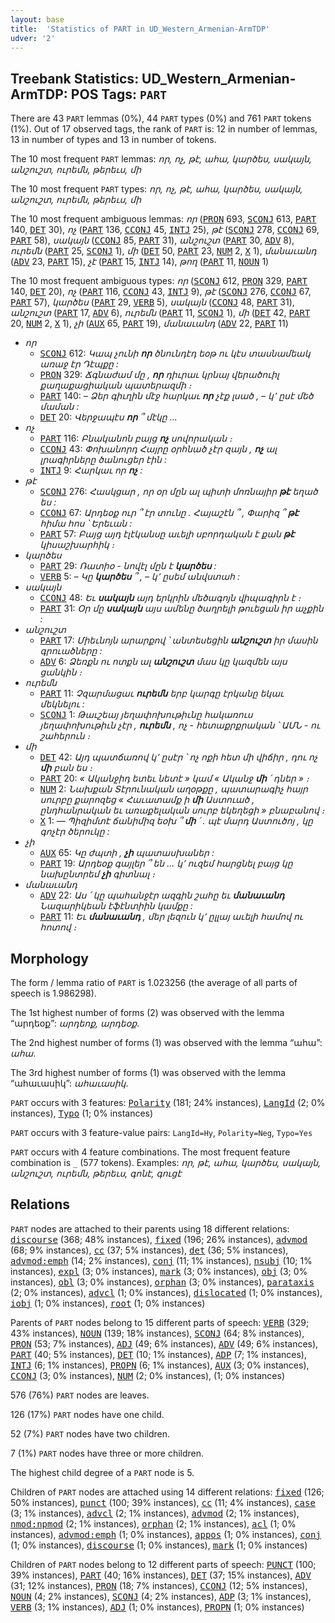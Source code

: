 ```yaml
---
layout: base
title:  'Statistics of PART in UD_Western_Armenian-ArmTDP'
udver: '2'
---
```


## Treebank Statistics: UD_Western_Armenian-ArmTDP: POS Tags: `PART`

There are 43 `PART` lemmas (0%), 44 `PART` types (0%) and 761 `PART` tokens (1%).
Out of 17 observed tags, the rank of `PART` is: 12 in number of lemmas, 13 in number of types and 13 in number of tokens.

The 10 most frequent `PART` lemmas: <em>որ, ոչ, թէ, ահա, կարծես, սակայն, անշուշտ, ուրեմն, թերեւս, մի</em>

The 10 most frequent `PART` types:  <em>որ, ոչ, թէ, ահա, կարծես, սակայն, անշուշտ, ուրեմն, թերեւս, մի</em>

The 10 most frequent ambiguous lemmas: <em>որ</em> (<tt><a href="hyw_armtdp-pos-PRON.html">PRON</a></tt> 693, <tt><a href="hyw_armtdp-pos-SCONJ.html">SCONJ</a></tt> 613, <tt><a href="hyw_armtdp-pos-PART.html">PART</a></tt> 140, <tt><a href="hyw_armtdp-pos-DET.html">DET</a></tt> 30), <em>ոչ</em> (<tt><a href="hyw_armtdp-pos-PART.html">PART</a></tt> 136, <tt><a href="hyw_armtdp-pos-CCONJ.html">CCONJ</a></tt> 45, <tt><a href="hyw_armtdp-pos-INTJ.html">INTJ</a></tt> 25), <em>թէ</em> (<tt><a href="hyw_armtdp-pos-SCONJ.html">SCONJ</a></tt> 278, <tt><a href="hyw_armtdp-pos-CCONJ.html">CCONJ</a></tt> 69, <tt><a href="hyw_armtdp-pos-PART.html">PART</a></tt> 58), <em>սակայն</em> (<tt><a href="hyw_armtdp-pos-CCONJ.html">CCONJ</a></tt> 85, <tt><a href="hyw_armtdp-pos-PART.html">PART</a></tt> 31), <em>անշուշտ</em> (<tt><a href="hyw_armtdp-pos-PART.html">PART</a></tt> 30, <tt><a href="hyw_armtdp-pos-ADV.html">ADV</a></tt> 8), <em>ուրեմն</em> (<tt><a href="hyw_armtdp-pos-PART.html">PART</a></tt> 25, <tt><a href="hyw_armtdp-pos-SCONJ.html">SCONJ</a></tt> 1), <em>մի</em> (<tt><a href="hyw_armtdp-pos-DET.html">DET</a></tt> 50, <tt><a href="hyw_armtdp-pos-PART.html">PART</a></tt> 23, <tt><a href="hyw_armtdp-pos-NUM.html">NUM</a></tt> 2, <tt><a href="hyw_armtdp-pos-X.html">X</a></tt> 1), <em>մանաւանդ</em> (<tt><a href="hyw_armtdp-pos-ADV.html">ADV</a></tt> 23, <tt><a href="hyw_armtdp-pos-PART.html">PART</a></tt> 15), <em>չէ</em> (<tt><a href="hyw_armtdp-pos-PART.html">PART</a></tt> 15, <tt><a href="hyw_armtdp-pos-INTJ.html">INTJ</a></tt> 14), <em>թող</em> (<tt><a href="hyw_armtdp-pos-PART.html">PART</a></tt> 11, <tt><a href="hyw_armtdp-pos-NOUN.html">NOUN</a></tt> 1)

The 10 most frequent ambiguous types:  <em>որ</em> (<tt><a href="hyw_armtdp-pos-SCONJ.html">SCONJ</a></tt> 612, <tt><a href="hyw_armtdp-pos-PRON.html">PRON</a></tt> 329, <tt><a href="hyw_armtdp-pos-PART.html">PART</a></tt> 140, <tt><a href="hyw_armtdp-pos-DET.html">DET</a></tt> 20), <em>ոչ</em> (<tt><a href="hyw_armtdp-pos-PART.html">PART</a></tt> 116, <tt><a href="hyw_armtdp-pos-CCONJ.html">CCONJ</a></tt> 43, <tt><a href="hyw_armtdp-pos-INTJ.html">INTJ</a></tt> 9), <em>թէ</em> (<tt><a href="hyw_armtdp-pos-SCONJ.html">SCONJ</a></tt> 276, <tt><a href="hyw_armtdp-pos-CCONJ.html">CCONJ</a></tt> 67, <tt><a href="hyw_armtdp-pos-PART.html">PART</a></tt> 57), <em>կարծես</em> (<tt><a href="hyw_armtdp-pos-PART.html">PART</a></tt> 29, <tt><a href="hyw_armtdp-pos-VERB.html">VERB</a></tt> 5), <em>սակայն</em> (<tt><a href="hyw_armtdp-pos-CCONJ.html">CCONJ</a></tt> 48, <tt><a href="hyw_armtdp-pos-PART.html">PART</a></tt> 31), <em>անշուշտ</em> (<tt><a href="hyw_armtdp-pos-PART.html">PART</a></tt> 17, <tt><a href="hyw_armtdp-pos-ADV.html">ADV</a></tt> 6), <em>ուրեմն</em> (<tt><a href="hyw_armtdp-pos-PART.html">PART</a></tt> 11, <tt><a href="hyw_armtdp-pos-SCONJ.html">SCONJ</a></tt> 1), <em>մի</em> (<tt><a href="hyw_armtdp-pos-DET.html">DET</a></tt> 42, <tt><a href="hyw_armtdp-pos-PART.html">PART</a></tt> 20, <tt><a href="hyw_armtdp-pos-NUM.html">NUM</a></tt> 2, <tt><a href="hyw_armtdp-pos-X.html">X</a></tt> 1), <em>չի</em> (<tt><a href="hyw_armtdp-pos-AUX.html">AUX</a></tt> 65, <tt><a href="hyw_armtdp-pos-PART.html">PART</a></tt> 19), <em>մանաւանդ</em> (<tt><a href="hyw_armtdp-pos-ADV.html">ADV</a></tt> 22, <tt><a href="hyw_armtdp-pos-PART.html">PART</a></tt> 11)


* <em>որ</em>
  * <tt><a href="hyw_armtdp-pos-SCONJ.html">SCONJ</a></tt> 612: <em>Կապ չունի <b>որ</b> ծնունդէդ եօթ ու կէս տասնամեակ առաջ էր Դէպքը :</em>
  * <tt><a href="hyw_armtdp-pos-PRON.html">PRON</a></tt> 329: <em>Ճգնաժամ մը , <b>որ</b> դիւրաւ կրնայ վերածուիլ քաղաքացիական պատերազմի ։</em>
  * <tt><a href="hyw_armtdp-pos-PART.html">PART</a></tt> 140: <em>– Ձեր գիւղին մէջ հարկաւ <b>որ</b> չէք լսած , – կ՚ ըսէ մեծ մաման :</em>
  * <tt><a href="hyw_armtdp-pos-DET.html">DET</a></tt> 20: <em>Վերջապէս <b>որ</b> ՞ մէկը ...</em>
* <em>ոչ</em>
  * <tt><a href="hyw_armtdp-pos-PART.html">PART</a></tt> 116: <em>Բնականոն բայց <b>ոչ</b> սովորական ։</em>
  * <tt><a href="hyw_armtdp-pos-CCONJ.html">CCONJ</a></tt> 43: <em>Փոխանորդ Հայրը օրհնած չէր զայն , <b>ոչ</b> ալ լրագիրները ծանուցեր էին :</em>
  * <tt><a href="hyw_armtdp-pos-INTJ.html">INTJ</a></tt> 9: <em>Հարկաւ որ <b>ոչ</b> :</em>
* <em>թէ</em>
  * <tt><a href="hyw_armtdp-pos-SCONJ.html">SCONJ</a></tt> 276: <em>Հասկցար , որ օր մըն ալ պիտի մոռնայիր <b>թէ</b> եղած ես :</em>
  * <tt><a href="hyw_armtdp-pos-CCONJ.html">CCONJ</a></tt> 67: <em>Արդեօք ուր ՞ էր տունը . Հայաշէն ՞ , Փարիզ ՞ <b>թէ</b> հիմա հոս ՝ Երեւան :</em>
  * <tt><a href="hyw_armtdp-pos-PART.html">PART</a></tt> 57: <em>Բայց այդ էլէկանսը աւելի սբորդական է քան <b>թէ</b> կիսաշխարհիկ ։</em>
* <em>կարծես</em>
  * <tt><a href="hyw_armtdp-pos-PART.html">PART</a></tt> 29: <em>Ռատիօ - նովէլ մըն է <b>կարծես</b> :</em>
  * <tt><a href="hyw_armtdp-pos-VERB.html">VERB</a></tt> 5: <em>– Կը <b>կարծես</b> ՞ , – կ՚ ըսեմ անվստահ :</em>
* <em>սակայն</em>
  * <tt><a href="hyw_armtdp-pos-CCONJ.html">CCONJ</a></tt> 48: <em>Եւ <b>սակայն</b> այդ երկրին մեծագոյն վիպագիրն է ։</em>
  * <tt><a href="hyw_armtdp-pos-PART.html">PART</a></tt> 31: <em>Օր մը <b>սակայն</b> այս ամենը ծաղրելի թուեցան իր աչքին :</em>
* <em>անշուշտ</em>
  * <tt><a href="hyw_armtdp-pos-PART.html">PART</a></tt> 17: <em>Միեւնոյն արարքով ՝ անտեսեցին <b>անշուշտ</b> իր մասին գրուածները :</em>
  * <tt><a href="hyw_armtdp-pos-ADV.html">ADV</a></tt> 6: <em>Ձեռքն ու ոտքն ալ <b>անշուշտ</b> մաս կը կազմեն այս ցանկին ։</em>
* <em>ուրեմն</em>
  * <tt><a href="hyw_armtdp-pos-PART.html">PART</a></tt> 11: <em>Չզարմացաւ <b>ուրեմն</b> երբ կարգը էրկանը եկաւ մեկնելու :</em>
  * <tt><a href="hyw_armtdp-pos-SCONJ.html">SCONJ</a></tt> 1: <em>Թաւշեայ յեղափոխութիւնը հակառուս յեղափոխութիւն չէր , <b>ուրեմն</b> , ոչ - հետաքրքրական ՝ ԱՄՆ - ու շահերուն ։</em>
* <em>մի</em>
  * <tt><a href="hyw_armtdp-pos-DET.html">DET</a></tt> 42: <em>Այդ պատճառով կ՚ ըսէր ՝ ոչ ոքի հետ մի վիճիր , դու ոչ <b>մի</b> բան ես ։</em>
  * <tt><a href="hyw_armtdp-pos-PART.html">PART</a></tt> 20: <em>« Ականջիդ ետեւ նետէ » կամ « Ականջ <b>մի</b> ՛ դներ » ։</em>
  * <tt><a href="hyw_armtdp-pos-NUM.html">NUM</a></tt> 2: <em>Նախքան Տէրունական աղօթքը , պատարագիչ հայր սուրբը քարոզեց « Հաւատամք ի <b>մի</b> Աստուած , ընդհանրական եւ առաքելական սուրբ եկեղեցի » բնաբանով ։</em>
  * <tt><a href="hyw_armtdp-pos-X.html">X</a></tt> 1: <em>— Պիզիմտէ ճանիմիզ եօխ ՞ <b>մի</b> ՛ . պէ մարդ Աստուծոյ , կը գոչէր ծերուկը :</em>
* <em>չի</em>
  * <tt><a href="hyw_armtdp-pos-AUX.html">AUX</a></tt> 65: <em>Կը ժպտի , <b>չի</b> պատասխաներ :</em>
  * <tt><a href="hyw_armtdp-pos-PART.html">PART</a></tt> 19: <em>Արդեօք գայլեր ՞ են ... կ՚ ուզեմ հարցնել բայց կը նախընտրեմ <b>չի</b> գիտնալ ։</em>
* <em>մանաւանդ</em>
  * <tt><a href="hyw_armtdp-pos-ADV.html">ADV</a></tt> 22: <em>Աս ՛ կը պահանջէր ազգին շահը եւ <b>մանաւանդ</b> Նազարիկեան էֆէնտիին կամքը :</em>
  * <tt><a href="hyw_armtdp-pos-PART.html">PART</a></tt> 11: <em>Եւ <b>մանաւանդ</b> , մեր լեզուն կ՚ ըլլայ աւելի համով ու հոտով ։</em>

## Morphology

The form / lemma ratio of `PART` is 1.023256 (the average of all parts of speech is 1.986298).

The 1st highest number of forms (2) was observed with the lemma “արդեօք”: <em>արդեոք, արդեօք</em>.

The 2nd highest number of forms (1) was observed with the lemma “ահա”: <em>ահա</em>.

The 3rd highest number of forms (1) was observed with the lemma “ահաւասիկ”: <em>ահաւասիկ</em>.

`PART` occurs with 3 features: <tt><a href="hyw_armtdp-feat-Polarity.html">Polarity</a></tt> (181; 24% instances), <tt><a href="hyw_armtdp-feat-LangId.html">LangId</a></tt> (2; 0% instances), <tt><a href="hyw_armtdp-feat-Typo.html">Typo</a></tt> (1; 0% instances)

`PART` occurs with 3 feature-value pairs: `LangId=Hy`, `Polarity=Neg`, `Typo=Yes`

`PART` occurs with 4 feature combinations.
The most frequent feature combination is `_` (577 tokens).
Examples: <em>որ, թէ, ահա, կարծես, սակայն, անշուշտ, ուրեմն, թերեւս, գոնէ, գուցէ</em>


## Relations

`PART` nodes are attached to their parents using 18 different relations: <tt><a href="hyw_armtdp-dep-discourse.html">discourse</a></tt> (368; 48% instances), <tt><a href="hyw_armtdp-dep-fixed.html">fixed</a></tt> (196; 26% instances), <tt><a href="hyw_armtdp-dep-advmod.html">advmod</a></tt> (68; 9% instances), <tt><a href="hyw_armtdp-dep-cc.html">cc</a></tt> (37; 5% instances), <tt><a href="hyw_armtdp-dep-det.html">det</a></tt> (36; 5% instances), <tt><a href="hyw_armtdp-dep-advmod-emph.html">advmod:emph</a></tt> (14; 2% instances), <tt><a href="hyw_armtdp-dep-conj.html">conj</a></tt> (11; 1% instances), <tt><a href="hyw_armtdp-dep-nsubj.html">nsubj</a></tt> (10; 1% instances), <tt><a href="hyw_armtdp-dep-expl.html">expl</a></tt> (3; 0% instances), <tt><a href="hyw_armtdp-dep-mark.html">mark</a></tt> (3; 0% instances), <tt><a href="hyw_armtdp-dep-obj.html">obj</a></tt> (3; 0% instances), <tt><a href="hyw_armtdp-dep-obl.html">obl</a></tt> (3; 0% instances), <tt><a href="hyw_armtdp-dep-orphan.html">orphan</a></tt> (3; 0% instances), <tt><a href="hyw_armtdp-dep-parataxis.html">parataxis</a></tt> (2; 0% instances), <tt><a href="hyw_armtdp-dep-advcl.html">advcl</a></tt> (1; 0% instances), <tt><a href="hyw_armtdp-dep-dislocated.html">dislocated</a></tt> (1; 0% instances), <tt><a href="hyw_armtdp-dep-iobj.html">iobj</a></tt> (1; 0% instances), <tt><a href="hyw_armtdp-dep-root.html">root</a></tt> (1; 0% instances)

Parents of `PART` nodes belong to 15 different parts of speech: <tt><a href="hyw_armtdp-pos-VERB.html">VERB</a></tt> (329; 43% instances), <tt><a href="hyw_armtdp-pos-NOUN.html">NOUN</a></tt> (139; 18% instances), <tt><a href="hyw_armtdp-pos-SCONJ.html">SCONJ</a></tt> (64; 8% instances), <tt><a href="hyw_armtdp-pos-PRON.html">PRON</a></tt> (53; 7% instances), <tt><a href="hyw_armtdp-pos-ADJ.html">ADJ</a></tt> (49; 6% instances), <tt><a href="hyw_armtdp-pos-ADV.html">ADV</a></tt> (49; 6% instances), <tt><a href="hyw_armtdp-pos-PART.html">PART</a></tt> (40; 5% instances), <tt><a href="hyw_armtdp-pos-DET.html">DET</a></tt> (10; 1% instances), <tt><a href="hyw_armtdp-pos-ADP.html">ADP</a></tt> (7; 1% instances), <tt><a href="hyw_armtdp-pos-INTJ.html">INTJ</a></tt> (6; 1% instances), <tt><a href="hyw_armtdp-pos-PROPN.html">PROPN</a></tt> (6; 1% instances), <tt><a href="hyw_armtdp-pos-AUX.html">AUX</a></tt> (3; 0% instances), <tt><a href="hyw_armtdp-pos-CCONJ.html">CCONJ</a></tt> (3; 0% instances), <tt><a href="hyw_armtdp-pos-NUM.html">NUM</a></tt> (2; 0% instances),  (1; 0% instances)

576 (76%) `PART` nodes are leaves.

126 (17%) `PART` nodes have one child.

52 (7%) `PART` nodes have two children.

7 (1%) `PART` nodes have three or more children.

The highest child degree of a `PART` node is 5.

Children of `PART` nodes are attached using 14 different relations: <tt><a href="hyw_armtdp-dep-fixed.html">fixed</a></tt> (126; 50% instances), <tt><a href="hyw_armtdp-dep-punct.html">punct</a></tt> (100; 39% instances), <tt><a href="hyw_armtdp-dep-cc.html">cc</a></tt> (11; 4% instances), <tt><a href="hyw_armtdp-dep-case.html">case</a></tt> (3; 1% instances), <tt><a href="hyw_armtdp-dep-advcl.html">advcl</a></tt> (2; 1% instances), <tt><a href="hyw_armtdp-dep-advmod.html">advmod</a></tt> (2; 1% instances), <tt><a href="hyw_armtdp-dep-nmod-npmod.html">nmod:npmod</a></tt> (2; 1% instances), <tt><a href="hyw_armtdp-dep-orphan.html">orphan</a></tt> (2; 1% instances), <tt><a href="hyw_armtdp-dep-acl.html">acl</a></tt> (1; 0% instances), <tt><a href="hyw_armtdp-dep-advmod-emph.html">advmod:emph</a></tt> (1; 0% instances), <tt><a href="hyw_armtdp-dep-appos.html">appos</a></tt> (1; 0% instances), <tt><a href="hyw_armtdp-dep-conj.html">conj</a></tt> (1; 0% instances), <tt><a href="hyw_armtdp-dep-discourse.html">discourse</a></tt> (1; 0% instances), <tt><a href="hyw_armtdp-dep-mark.html">mark</a></tt> (1; 0% instances)

Children of `PART` nodes belong to 12 different parts of speech: <tt><a href="hyw_armtdp-pos-PUNCT.html">PUNCT</a></tt> (100; 39% instances), <tt><a href="hyw_armtdp-pos-PART.html">PART</a></tt> (40; 16% instances), <tt><a href="hyw_armtdp-pos-DET.html">DET</a></tt> (37; 15% instances), <tt><a href="hyw_armtdp-pos-ADV.html">ADV</a></tt> (31; 12% instances), <tt><a href="hyw_armtdp-pos-PRON.html">PRON</a></tt> (18; 7% instances), <tt><a href="hyw_armtdp-pos-CCONJ.html">CCONJ</a></tt> (12; 5% instances), <tt><a href="hyw_armtdp-pos-NOUN.html">NOUN</a></tt> (4; 2% instances), <tt><a href="hyw_armtdp-pos-SCONJ.html">SCONJ</a></tt> (4; 2% instances), <tt><a href="hyw_armtdp-pos-ADP.html">ADP</a></tt> (3; 1% instances), <tt><a href="hyw_armtdp-pos-VERB.html">VERB</a></tt> (3; 1% instances), <tt><a href="hyw_armtdp-pos-ADJ.html">ADJ</a></tt> (1; 0% instances), <tt><a href="hyw_armtdp-pos-PROPN.html">PROPN</a></tt> (1; 0% instances)

